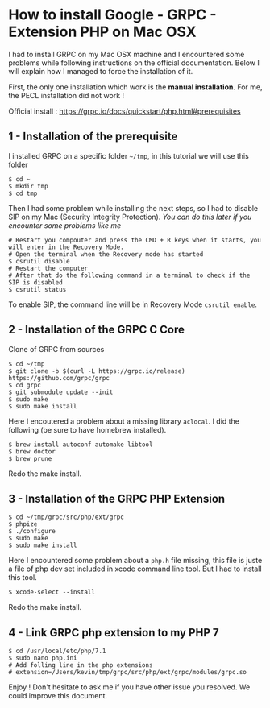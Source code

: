 # How to install Google - GRPC - Extension PHP on Mac OSX


I had to install GRPC on my Mac OSX machine and I encountered some problems while following instructions on the official documentation. Below I will explain how I managed to force the installation of it.

First, the only one installation which work is the **manual installation**. For me, the PECL installation did not work !

Official install : https://grpc.io/docs/quickstart/php.html#prerequisites

## 1 - Installation of the prerequisite

I installed GRPC on a specific folder `~/tmp`, in this tutorial we will use this folder

```
$ cd ~
$ mkdir tmp
$ cd tmp
```

Then I had some problem while installing the next steps, so I had to disable SIP on my Mac (Security Integrity Protection).
*You can do this later if you encounter some problems like me*

```
# Restart you compouter and press the CMD + R keys when it starts, you will enter in the Recovery Mode.
# Open the terminal when the Recovery mode has started
$ csrutil disable
# Restart the computer
# After that do the following command in a terminal to check if the SIP is disabled
$ csrutil status
```

To enable SIP, the command line will be in Recovery Mode `csrutil enable`.

## 2 - Installation of the GRPC C Core

Clone of GRPC from sources

```
$ cd ~/tmp
$ git clone -b $(curl -L https://grpc.io/release) https://github.com/grpc/grpc
$ cd grpc
$ git submodule update --init
$ sudo make
$ sudo make install
```

Here I encoutered a problem about a missing library `aclocal`. I did the following (be sure to have homebrew installed).

```
$ brew install autoconf automake libtool
$ brew doctor
$ brew prune
```

Redo the make install.

## 3 - Installation of the GRPC PHP Extension 

```
$ cd ~/tmp/grpc/src/php/ext/grpc
$ phpize
$ ./configure
$ sudo make
$ sudo make install
```

Here I encountered some problem about a `php.h` file missing, this file is juste a file of php dev set included in xcode command line tool. But I had to install this tool.

```
$ xcode-select --install
```

Redo the make install.

## 4 - Link GRPC php extension to my PHP 7

```
$ cd /usr/local/etc/php/7.1
$ sudo nano php.ini
# Add folling line in the php extensions 
# extension=/Users/kevin/tmp/grpc/src/php/ext/grpc/modules/grpc.so
```

Enjoy ! Don't hesitate to ask me if you have other issue you resolved. We could improve this document.

